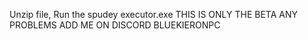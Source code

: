 Unzip file,
Run the spudey executor.exe
THIS IS ONLY THE BETA
ANY PROBLEMS ADD ME ON DISCORD BLUEKIERONPC
